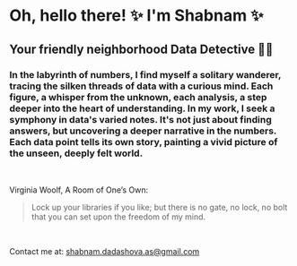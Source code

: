 # Oh, hello there! ✨ I'm Shabnam ✨ 
## Your friendly neighborhood Data Detective 🕵️‍♂️

### In the labyrinth of numbers, I find myself a solitary wanderer, tracing the silken threads of data with a curious mind. Each figure, a whisper from the unknown, each analysis, a step deeper into the heart of understanding. In my work, I seek a symphony in data's varied notes. It's not just about finding answers, but uncovering a deeper narrative in the numbers. Each data point tells its own story, painting a vivid picture of the unseen, deeply felt world.
<br>

Virginia Woolf, A Room of One’s Own:  
> Lock up your libraries if you like; but there is no gate, no lock, no bolt that you can set upon the freedom of my mind.
<br>

<!--
**d-shabnam/d-shabnam** is a ✨ _special_ ✨ repository because its `README.md` (this file) appears on your GitHub profile.

Here are some ideas to get you started:

- 🔭 I’m currently working on ...
- 🌱 I’m currently learning ...
- 👯 I’m looking to collaborate on ...
- 🤔 I’m looking for help with ...
- 💬 Ask me about ...
- 📫 How to reach me: ...
- 😄 Pronouns: ...
- ⚡ Fun fact: ...
## Welcome to my GitHub account 🤝🏼 
-->

Contact me at: [shabnam.dadashova.as@gmail.com](mailto:shabnam.dadashova.as@gmail.com)

